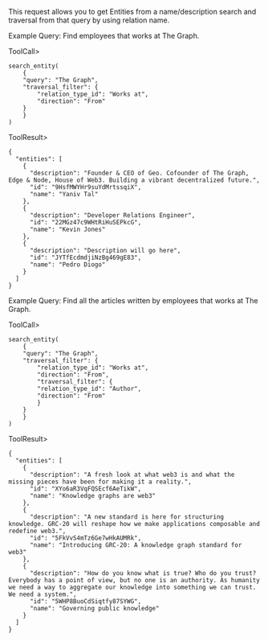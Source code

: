 This request allows you to get Entities from a name/description search and traversal from that query by using relation name.

Example Query: Find employees that works at The Graph.

ToolCall>
```
search_entity(
    {
    "query": "The Graph",
    "traversal_filter": {
        "relation_type_id": "Works at",
        "direction": "From"
    }
    }
)
```

ToolResult>
```
{
  "entities": [
    {
      "description": "Founder & CEO of Geo. Cofounder of The Graph, Edge & Node, House of Web3. Building a vibrant decentralized future.",
      "id": "9HsfMWYHr9suYdMrtssqiX",
      "name": "Yaniv Tal"
    },
    {
      "description": "Developer Relations Engineer",
      "id": "22MGz47c9WHtRiHuSEPkcG",
      "name": "Kevin Jones"
    },
    {
      "description": "Description will go here",
      "id": "JYTfEcdmdjiNzBg469gE83",
      "name": "Pedro Diogo"
    }
  ]
}
```

Example Query: Find all the articles written by employees that works at The Graph.

ToolCall>
```
search_entity(
    {
    "query": "The Graph",
    "traversal_filter": {
        "relation_type_id": "Works at",
        "direction": "From",
        "traversal_filter": {
        "relation_type_id": "Author",
        "direction": "From"
        }
    }
    }
)
```

ToolResult>
```
{
  "entities": [
    {
      "description": "A fresh look at what web3 is and what the missing pieces have been for making it a reality.",
      "id": "XYo6aR3VqFQSEcf6AeTikW",
      "name": "Knowledge graphs are web3"
    },
    {
      "description": "A new standard is here for structuring knowledge. GRC-20 will reshape how we make applications composable and redefine web3.",
      "id": "5FkVvS4mTz6Ge7wHkAUMRk",
      "name": "Introducing GRC-20: A knowledge graph standard for web3"
    },
    {
      "description": "How do you know what is true? Who do you trust? Everybody has a point of view, but no one is an authority. As humanity we need a way to aggregate our knowledge into something we can trust. We need a system.",
      "id": "5WHP8BuoCdSiqtfy87SYWG",
      "name": "Governing public knowledge"
    }
  ]
}
```
